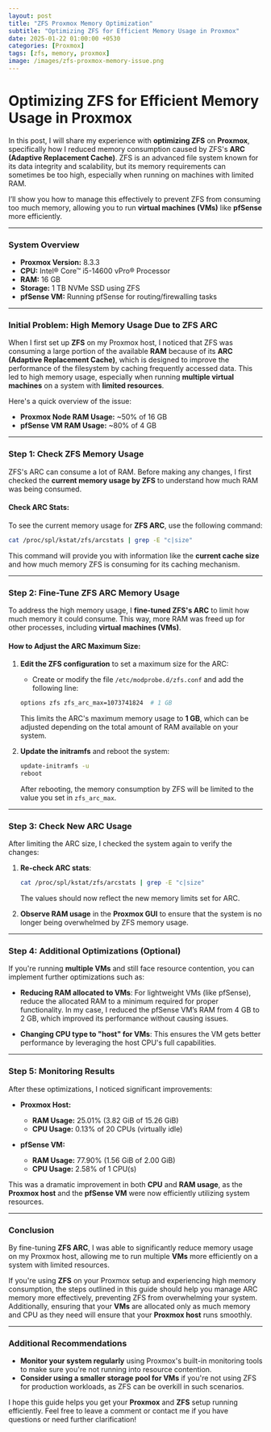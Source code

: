 ```yaml
---
layout: post
title: "ZFS Proxmox Memory Optimization"
subtitle: "Optimizing ZFS for Efficient Memory Usage in Proxmox"
date: 2025-01-22 01:00:00 +0530
categories: [Proxmox]
tags: [zfs, memory, proxmox]
image: /images/zfs-proxmox-memory-issue.png
---
```




# Optimizing ZFS for Efficient Memory Usage in Proxmox

In this post, I will share my experience with **optimizing ZFS** on **Proxmox**, specifically how I reduced memory consumption caused by ZFS's **ARC (Adaptive Replacement Cache)**. ZFS is an advanced file system known for its data integrity and scalability, but its memory requirements can sometimes be too high, especially when running on machines with limited RAM. 

I’ll show you how to manage this effectively to prevent ZFS from consuming too much memory, allowing you to run **virtual machines (VMs)** like **pfSense** more efficiently.

---

### **System Overview**
- **Proxmox Version:** 8.3.3  
- **CPU:** Intel® Core™ i5-14600 vPro® Processor 
- **RAM:** 16 GB  
- **Storage:** 1 TB NVMe SSD using ZFS  
- **pfSense VM:** Running pfSense for routing/firewalling tasks  

---

### **Initial Problem: High Memory Usage Due to ZFS ARC**

When I first set up **ZFS** on my Proxmox host, I noticed that ZFS was consuming a large portion of the available **RAM** because of its **ARC (Adaptive Replacement Cache)**, which is designed to improve the performance of the filesystem by caching frequently accessed data. This led to high memory usage, especially when running **multiple virtual machines** on a system with **limited resources**.

Here's a quick overview of the issue:
- **Proxmox Node RAM Usage:** ~50% of 16 GB
- **pfSense VM RAM Usage:** ~80% of 4 GB

---

### **Step 1: Check ZFS Memory Usage**

ZFS's ARC can consume a lot of RAM. Before making any changes, I first checked the **current memory usage by ZFS** to understand how much RAM was being consumed.

#### Check ARC Stats:
To see the current memory usage for **ZFS ARC**, use the following command:

```bash
cat /proc/spl/kstat/zfs/arcstats | grep -E "c|size"
```

This command will provide you with information like the **current cache size** and how much memory ZFS is consuming for its caching mechanism.

---

### **Step 2: Fine-Tune ZFS ARC Memory Usage**

To address the high memory usage, I **fine-tuned ZFS's ARC** to limit how much memory it could consume. This way, more RAM was freed up for other processes, including **virtual machines (VMs)**.

#### How to Adjust the ARC Maximum Size:
1. **Edit the ZFS configuration** to set a maximum size for the ARC:
   - Create or modify the file `/etc/modprobe.d/zfs.conf` and add the following line:

   ```bash
   options zfs zfs_arc_max=1073741824  # 1 GB
   ```

   This limits the ARC's maximum memory usage to **1 GB**, which can be adjusted depending on the total amount of RAM available on your system.

2. **Update the initramfs** and reboot the system:

   ```bash
   update-initramfs -u
   reboot
   ```

   After rebooting, the memory consumption by ZFS will be limited to the value you set in `zfs_arc_max`.

---

### **Step 3: Check New ARC Usage**

After limiting the ARC size, I checked the system again to verify the changes:

1. **Re-check ARC stats**:

   ```bash
   cat /proc/spl/kstat/zfs/arcstats | grep -E "c|size"
   ```

   The values should now reflect the new memory limits set for ARC.

2. **Observe RAM usage** in the **Proxmox GUI** to ensure that the system is no longer being overwhelmed by ZFS memory usage.

---

### **Step 4: Additional Optimizations (Optional)**

If you're running **multiple VMs** and still face resource contention, you can implement further optimizations such as:

- **Reducing RAM allocated to VMs**: For lightweight VMs (like pfSense), reduce the allocated RAM to a minimum required for proper functionality. In my case, I reduced the pfSense VM’s RAM from 4 GB to 2 GB, which improved its performance without causing issues.
  
- **Changing CPU type to "host" for VMs**: This ensures the VM gets better performance by leveraging the host CPU's full capabilities. 

---

### **Step 5: Monitoring Results**

After these optimizations, I noticed significant improvements:

- **Proxmox Host:**
  - **RAM Usage:** 25.01% (3.82 GiB of 15.26 GiB)
  - **CPU Usage:** 0.13% of 20 CPUs (virtually idle)

- **pfSense VM:**
  - **RAM Usage:** 77.90% (1.56 GiB of 2.00 GiB)
  - **CPU Usage:** 2.58% of 1 CPU(s)

This was a dramatic improvement in both **CPU** and **RAM usage**, as the **Proxmox host** and the **pfSense VM** were now efficiently utilizing system resources.

---

### **Conclusion**

By fine-tuning **ZFS ARC**, I was able to significantly reduce memory usage on my Proxmox host, allowing me to run multiple **VMs** more efficiently on a system with limited resources. 

If you're using **ZFS** on your Proxmox setup and experiencing high memory consumption, the steps outlined in this guide should help you manage ARC memory more effectively, preventing ZFS from overwhelming your system. Additionally, ensuring that your **VMs** are allocated only as much memory and CPU as they need will ensure that your **Proxmox host** runs smoothly.

---

### **Additional Recommendations**
- **Monitor your system regularly** using Proxmox's built-in monitoring tools to make sure you're not running into resource contention.
- **Consider using a smaller storage pool for VMs** if you're not using ZFS for production workloads, as ZFS can be overkill in such scenarios.

I hope this guide helps you get your **Proxmox** and **ZFS** setup running efficiently. Feel free to leave a comment or contact me if you have questions or need further clarification!
